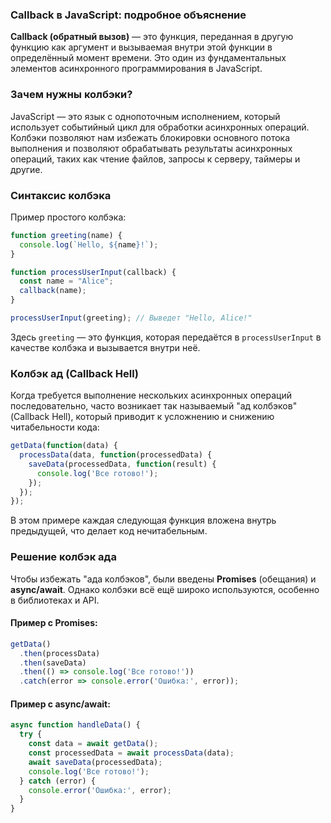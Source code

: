### Callback в JavaScript: подробное объяснение

**Callback (обратный вызов)** — это функция, переданная в другую функцию как аргумент и вызываемая внутри этой функции в определённый момент времени. Это один из фундаментальных элементов асинхронного программирования в JavaScript.

### Зачем нужны колбэки?

JavaScript — это язык с однопоточным исполнением, который использует событийный цикл для обработки асинхронных операций. Колбэки позволяют нам избежать блокировки основного потока выполнения и позволяют обрабатывать результаты асинхронных операций, таких как чтение файлов, запросы к серверу, таймеры и другие.

### Синтаксис колбэка

Пример простого колбэка:

```js
function greeting(name) {
  console.log(`Hello, ${name}!`);
}

function processUserInput(callback) {
  const name = "Alice";
  callback(name);
}

processUserInput(greeting); // Выведет "Hello, Alice!"
```

Здесь `greeting` — это функция, которая передаётся в `processUserInput` в качестве колбэка и вызывается внутри неё.


### Колбэк ад (Callback Hell)

Когда требуется выполнение нескольких асинхронных операций последовательно, часто возникает так называемый "ад колбэков" (Callback Hell), который приводит к усложнению и снижению читабельности кода:

```js
getData(function(data) {
  processData(data, function(processedData) {
    saveData(processedData, function(result) {
      console.log('Все готово!');
    });
  });
});
```
В этом примере каждая следующая функция вложена внутрь предыдущей, что делает код нечитабельным.

### Решение колбэк ада

Чтобы избежать "ада колбэков", были введены **Promises** (обещания) и **async/await**. Однако колбэки всё ещё широко используются, особенно в библиотеках и API.

#### Пример с Promises:

```js
getData()
  .then(processData)
  .then(saveData)
  .then(() => console.log('Все готово!'))
  .catch(error => console.error('Ошибка:', error));
```

#### Пример с async/await:

```js
async function handleData() {
  try {
    const data = await getData();
    const processedData = await processData(data);
    await saveData(processedData);
    console.log('Все готово!');
  } catch (error) {
    console.error('Ошибка:', error);
  }
}
```